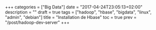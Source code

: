 +++
categories = ["Big Data"]
date = "2017-04-24T23:05:13+02:00"
description = ""
draft = true
tags = ["hadoop", "hbase", "bigdata", "linux", "admin", "debian"]
title = "Installation de Hbase"
toc = true
prev = "/post/hadoop-dev-server"
+++

